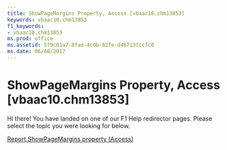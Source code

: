 ```yaml
---
title: ShowPageMargins Property, Access [vbaac10.chm13853]
keywords: vbaac10.chm13853
f1_keywords:
- vbaac10.chm13853
ms.prod: office
ms.assetid: 579c01a7-8fad-4c0b-82fe-d467137ccfc0
ms.date: 06/08/2017
---
```



# ShowPageMargins Property, Access [vbaac10.chm13853]

Hi there! You have landed on one of our F1 Help redirector pages. Please select the topic you were looking for below.

[Report.ShowPageMargins property (Access)](http://msdn.microsoft.com/library/7001d6ae-40db-ca7b-5276-0f299890ff9f%28Office.15%29.aspx)

